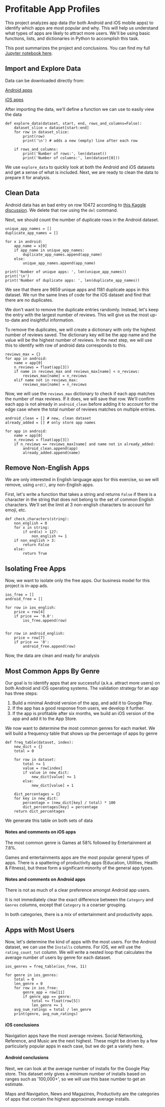 # Profitable App Profiles

This project analyzes app data (for both Android and iOS mobile apps) to identify which apps are most popular and why. This will help us understand what types of apps are likely to attract more users. We'll be using basic functions, lists, and dictionaries in Python to accomplish this task.

This post summarizes the project and conclusions. You can find my full [Jupyter notebook here](https://github.com/joshfuchs/DataScience_projects/blob/master/App%20Profiles%20Project.ipynb).

## Import and Explore Data

Data can be downloaded directly from:

[Android apps](https://dq-content.s3.amazonaws.com/350/googleplaystore.csv)

[iOS apps](https://dq-content.s3.amazonaws.com/350/AppleStore.csv)


After importing the data, we'll define a function we can use to easily view the data

```
def explore_data(dataset, start, end, rows_and_columns=False):
    dataset_slice = dataset[start:end]    
    for row in dataset_slice:
        print(row)
        print('\n') # adds a new (empty) line after each row

    if rows_and_columns:
        print('Number of rows:', len(dataset))
        print('Number of columns:', len(dataset[0]))
```

We use `explore_data` to quickly look at both the Android and iOS datasets and get a sense of what is included. Next, we are ready to clean the data to prepare it for analysis.

## Clean Data
Android data has an bad entry on row 10472 according to [this Kaggle discussion](https://www.kaggle.com/lava18/google-play-store-apps/discussion/66015). We delete that row using the `del` command. 

Next, we should count the number of duplicate rows in the Android dataset.

```
unique_app_names = []
duplicate_app_names = []

for x in android:
    app_name = x[0]
    if app_name in unique_app_names:
        duplicate_app_names.append(app_name)
    else:
        unique_app_names.append(app_name)
        
print('Number of unique apps: ', len(unique_app_names))
print('\n')
print('Number of duplicate apps: ', len(duplicate_app_names))
```

We see that there are 9659 unique apps and 1181 duplicate apps in this dataset. We run the same lines of code for the iOS dataset and find that there are no duplicates.

We don't want to remove the duplicate entries randomly. Instead, let's keep the entry with the largest number of reviews. This will give us the most up-to-date and insightful information.

To remove the duplicates, we will create a dictionary with only the highest number of reviews saved. The dictionary key will be the app name and the value will be the highest number of reviews. In the next step, we will use this to identify with row of android data corresponds to this.

```
reviews_max = {}
for app in android:
    name = app[0]
    n_reviews = float(app[3])
    if name in reviews_max and reviews_max[name] < n_reviews:
        reviews_max[name] = n_reviews
    elif name not in reviews_max:
        reviews_max[name] = n_reviews
```

Now, we will use the `reviews_max` dictionary to check if each app matches the number of max reviews. If it does, we will save that row. We'll confirm each app is not already in `android_clean` before adding it to account for the edge case where the total number of reviews matches on multiple entries.

```
android_clean = [] # new, clean dataset
already_added = [] # only store app names

for app in android:
    name = app[0]
    n_reviews = float(app[3])
    if n_reviews == reviews_max[name] and name not in already_added:
        android_clean.append(app)
        already_added.append(name)
```

## Remove Non-English Apps
We are only interested in English language apps for this exercise, so we will remove, using `ord()`, any non-English apps.

First, let's write a function that takes a string and returns `False` if there is a character in the string that does not belong to the set of common English characters. We'll set the limit at 3 non-english characters to account for emoji, etc.

```
def check_characters(string):
    non_english = 0
    for x in string:
        if ord(x) > 127:
            non_english += 1
    if non_english > 3:
        return False
    else:
        return True
```

## Isolating Free Apps

Now, we want to isolate only the free apps. Our business model for this project is in-app ads. 

```
ios_free = []
android_free = []

for row in ios_english:
    price = row[4]
    if price == '0.0':
        ios_free.append(row)
        
        
for row in android_english:
    price = row[7]
    if price == '0':
        android_free.append(row)
```


Now, the data are clean and ready for analysis

## Most Common Apps By Genre
Our goal is to identify apps that are successful (a.k.a. attract more users) on both Android and iOS operating systems. The validation strategy for an app has three steps:

1. Build a minimal Android version of the app, and add it to Google Play.
2. If the app has a good response from users, we develop it further.
3. If the app is profitable after six months, we build an iOS version of the app and add it to the App Store.

We now want to determine the most common genres for each market. We will build a frequency table that shows up the percentage of apps by genre

```
def freq_table(dataset, index):
    new_dict = {}
    total = 0
    
    for row in dataset:
        total += 1
        value = row[index]
        if value in new_dict:
            new_dict[value] += 1
        else:
            new_dict[value] = 1
            
    dict_percentages = {}
    for key in new_dict:
        percentage = (new_dict[key] / total) * 100
        dict_percentages[key] = percentage
    return dict_percentages
```

We generate this table on both sets of data

#### Notes and comments on iOS apps

The most common genre is Games at 58% followed by Entertainment at 7.8%. 

Games and entertainments apps are the most popular general types of apps. There is a spattering of productivity apps (Education, Utilities, Health & Fitness), but these form a significant minority of the general app types.     

#### Notes and comments on Android apps

There is not as much of a clear preference amongst Android app users. 

It is not immediately clear the exact difference between the `Category` and `Genres` columns, except that `Category` is a coarser grouping. 

In both categories, there is a mix of entertainment and productivity apps. 

## Apps with Most Users
Now, let's determine the kind of apps with the most users. For the Android dataset, we can use the `Installs` columns. For iOS, we will use the `rating_count_tot` column. We will write a nested loop that calculates the average number of users by genre for each dataset. 

```
ios_genres = freq_table(ios_free, 11)

for genre in ios_genres:
    total = 0
    len_genre = 0
    for row in ios_free:
        genre_app = row[11]
        if genre_app == genre:
            total += float(row[5])
            len_genre += 1
    avg_num_ratings = total / len_genre
    print(genre, avg_num_ratings)
```

#### iOS conclusions
Navigation apps have the most average reviews. Social Networking, Reference, and Music are the next highest. These might be driven by a few particularly popular apps in each case, but we do get a variety here.



#### Android conclusions
Next, we can look at the average number of installs for the Google Play store. This dataset only gives a minimum number of installs based on ranges such as '100,000+', so we will use this base number to get an estimate.

Maps and Navigation, News and Magazines, Productivity are the categories of apps that contain the highest approximate average installs. 



